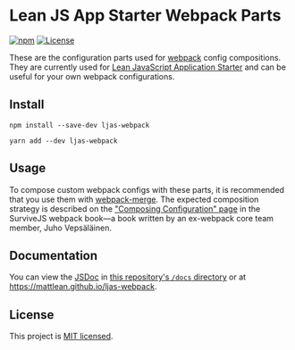 # Lean JS App Starter Webpack Parts

[![npm](https://img.shields.io/npm/v/ljas-webpack.svg?colorB=brightgreen)](https://npmjs.com/package/ljas-webpack) [![License](https://img.shields.io/badge/license-MIT-blue.svg)](https://github.com/mattlean/ljas-webpack/blob/master/LICENSE)

These are the configuration parts used for [webpack](https://webpack.js.org) config compositions. They are currently used for [Lean JavaScript Application Starter](https://github.com/mattlean/lean-js-app-starter) and can be useful for your own webpack configurations.

## Install

`npm install --save-dev ljas-webpack`

`yarn add --dev ljas-webpack`

## Usage

To compose custom webpack configs with these parts, it is recommended that you use them with [webpack-merge](https://npmjs.com/package/webpack-merge). The expected composition strategy is described on the ["Composing Configuration" page](https://survivejs.com/webpack/developing/composing-configuration) in the SurviveJS webpack book—a book written by an ex-webpack core team member, Juho Vepsäläinen.

## Documentation

You can view the [JSDoc](https://jsdoc.app) in [this repository's `/docs` directory](./docs) or at https://mattlean.github.io/ljas-webpack.

## License

This project is [MIT licensed](https://github.com/mattlean/ljas-webpack/blob/master/LICENSE).
